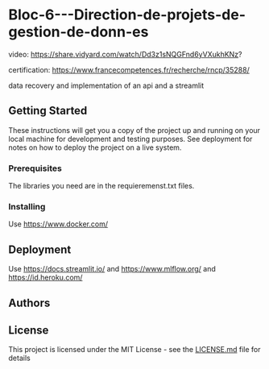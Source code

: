 # Bloc-6---Direction-de-projets-de-gestion-de-donn-es

video: https://share.vidyard.com/watch/Dd3z1sNQGFnd6yVXukhKNz?

certification: https://www.francecompetences.fr/recherche/rncp/35288/

data recovery and implementation of an api and a streamlit

## Getting Started

These instructions will get you a copy of the project up and running on your local machine for development and testing purposes. See deployment for notes on how to deploy the project on a live system.

### Prerequisites

The libraries you need are in the requieremenst.txt files.

### Installing

Use https://www.docker.com/


## Deployment

Use https://docs.streamlit.io/ and https://www.mlflow.org/ and https://id.heroku.com/

## Authors


## License

This project is licensed under the MIT License - see the [LICENSE.md](LICENSE.md) file for details
